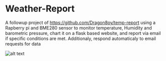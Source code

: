 # Weather-Report
A followup project of https://github.com/Dragon8oy/temp-report using a Rapberry pi and BME280 sensor to monitor temperature, Humidity and barometric pressure, chart it on a flask based website, and report via email if specific conditions are met. Additionaly, respond automaticaly to email requests for data 

![alt text](https://ihayhurst.github.io/TurgidLemonMeander/graph.png)

